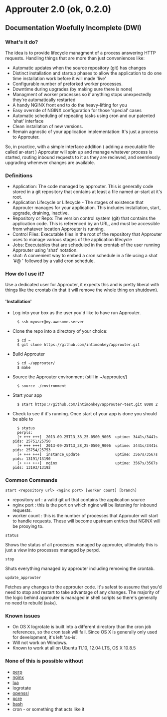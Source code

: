 # Approuter 2.0 (ok, 0.2.0)
## Documentation Woefully Incomplete (DWI)

### What's it do?
The idea is to provide lifecycle managment of a process answering HTTP requests. 
Handling things that are more than just conveniences like:

- Automatic updates when the source repository (git) has changes
- Distinct installation and startup phases to allow the application to do one time installation work before it will made 'live'
- Configurable number of preforked worker processes.  
- Downtime during upgrades (by making sure there is none)
- Managment of worker processes so if anything stops unexpectedly they're automatically restarted
- A handy NGINX front end to do the heavy-lifting for you
- Easy override of NGINX configuration for those 'special' cases
- Automatic scheduling of repeating tasks using cron and our patented 'shat' interface
- Clean installation of new versions. 
- Remain agnostic of your application implementation: It's just a process to Approuter.

So, in practice, with a simple interface addition ( adding a executable file called ar-start ) Approuter will spin up and manage whatever process is started, routing inbound requests to it as they are recieved, and seemlessly upgrading whenever changes are available.

### Definitions

- Application: The code managed by approuter.  This is generally code stored in a git repository that contains at least a file named ar-start at it's root.
- Application Lifecycle or Lifecycle - The stages of existence that Approuter manages for your application.  This includes installation, start, upgrade, draining, inactive.
- Repository or Repo: The version control system (git) that contains the application code.  This is referenced by an URL, and must be accessible from whatever location Approuter is running.
- Control Files: Executable files in the root of the repository that Approuter uses to manage various stages of the application lifecycle
- Jobs: Executables that are scheduled in the crontab of the user running Approuter using 'shat' notation.
- shat: A convenient way to embed a cron schedule in a file using a shat '#@ ' followed by a valid cron schedule.


### How do I use it?

Use a dedicated user for Approuter, it expects this and is pretty liberal with things like the crontab (in that it will remove the whole thing on shutdown).


#### 'Installation'
- Log into your box as the user you'd like to have run Approuter.
  
        $ ssh myuser@my.awesome.server
- Clone the repo into a directory of your choice:

        $ cd ~
        $ git clone https://github.com/intimonkey/approuter.git
- Build Approuter

        $ cd ~/approuter/
        $ make
- Source the Approuter environment (still in ~/approuter/)

        $ source ./environment
- Start your app

        $ start https://github.com/intimonkey/approuter-test.git 8080 2

- Check to see if it's running.  Once start of your app is done you should be able to 

        $ status
        perpls:
        [+ +++ +++]  2013-09-25T13_38_25-0500_9005  uptime: 3441s/3441s  pids: 25751/25750
        [+ +++ +++]  2013-09-25T13_38_25-0500_9006  uptime: 3441s/3441s  pids: 25754/25753
        [+ +++ +++]  instance_update                uptime: 3567s/3567s  pids: 13191/13190
        [+ +++ +++]  nginx                          uptime: 3567s/3567s  pids: 13193/13192


### Common Commands

    start <repository url> <nginx port> [worker count] [branch]

* repository url : a valid git url that contains the application source
* nginx port : this is the port on which nginx will be listening for inbound requests.
* worker count : this is the number of processes that Approuter will start to handle requests.  These will become upstream entries that NGINX will be proxying to.


<!-- -->

    status

Shows the status of all processes managed by approuter, ultimately this is just a view into processes managed by perpd.

    stop

Shuts everything managed by approuter including removing the crontab.

    update_approuter

Fetches any changes to the approuter code. It's safest to assume that you'd need to
stop and restart to take advantage of any changes.  The majority of the logic behind approuter is managed in shell scripts so there's generally no need to rebuild (`make`).


### Known issues

- On OS X logrotate is built into a different directory than the cron job references, so the cron task will fail.  Since OS X is generally only used for development, it's left 'as-is'.
- Will not work on Windows.
- Known to work at all on Ubuntu 11.10, 12.04 LTS, OS X 10.8.5

### None of this is possible without
- [perp](http://b0llix.net/perp/)
- [nginx](http://nginx.org/)
- [lua](http://www.lua.org/)
- logrotate
- [openssl](http://www.openssl.org/)
- [pcre](http://www.pcre.org/)
- [bash](http://www.gnu.org/software/bash/)
- cron - or something that acts like it
